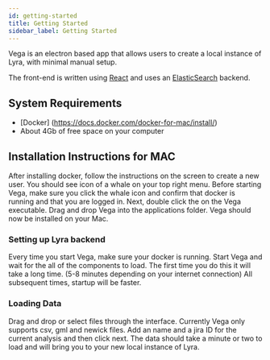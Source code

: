 ```yaml
---
id: getting-started
title: Getting Started
sidebar_label: Getting Started
---
```


Vega is an electron based app that allows users to create a local instance of Lyra, with minimal manual setup.

The front-end is written using [React](https://reactjs.org/) and uses an [ElasticSearch](https://www.elastic.co/) backend.

## System Requirements

- [Docker] (https://docs.docker.com/docker-for-mac/install/)
- About 4Gb of free space on your computer

## Installation Instructions for MAC

After installing docker, follow the instructions on the screen to create a new user. You should see icon of a whale on your top right menu. Before starting Vega, make sure you click the whale icon and confirm that docker is running and that you are logged in.
Next, double click the on the Vega executable. Drag and drop Vega into the applications folder. Vega should now be installed on your Mac.

### Setting up Lyra backend

Every time you start Vega, make sure your docker is running. Start Vega and wait for the all of the components to load. The first time you do this it will take a long time. (5-8 minutes depending on your internet connection) All subsequent times, startup will be faster.

### Loading Data

Drag and drop or select files through the interface. Currently Vega only supports csv, gml and newick files.
Add an name and a jira ID for the current analysis and then click next. The data should take a minute or two to load and will bring you to your new local instance of Lyra.
